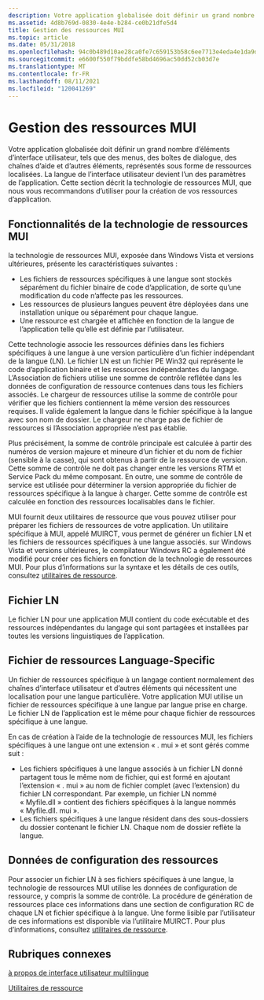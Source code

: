 ```yaml
---
description: Votre application globalisée doit définir un grand nombre d’éléments d’interface utilisateur, tels que des menus, des boîtes de dialogue, des chaînes d’aide et d’autres éléments, représentés sous forme de ressources localisées.
ms.assetid: 4d8b769d-0830-4e4e-b284-ce0b21dfe5d4
title: Gestion des ressources MUI
ms.topic: article
ms.date: 05/31/2018
ms.openlocfilehash: 94c0b489d10ae28ca0fe7c659153b58c6ee7713e4eda4e1da9d96ffe16ae1a2c
ms.sourcegitcommit: e6600f550f79bddfe58bd4696ac50dd52cb03d7e
ms.translationtype: MT
ms.contentlocale: fr-FR
ms.lasthandoff: 08/11/2021
ms.locfileid: "120041269"
---
```

# <a name="mui-resource-management"></a>Gestion des ressources MUI

Votre application globalisée doit définir un grand nombre d’éléments d’interface utilisateur, tels que des menus, des boîtes de dialogue, des chaînes d’aide et d’autres éléments, représentés sous forme de ressources localisées. La langue de l’interface utilisateur devient l’un des paramètres de l’application. Cette section décrit la technologie de ressources MUI, que nous vous recommandons d’utiliser pour la création de vos ressources d’application.

## <a name="features-of-the-mui-resource-technology"></a>Fonctionnalités de la technologie de ressources MUI

la technologie de ressources MUI, exposée dans Windows Vista et versions ultérieures, présente les caractéristiques suivantes :

-   Les fichiers de ressources spécifiques à une langue sont stockés séparément du fichier binaire de code d’application, de sorte qu’une modification du code n’affecte pas les ressources.
-   Les ressources de plusieurs langues peuvent être déployées dans une installation unique ou séparément pour chaque langue.
-   Une ressource est chargée et affichée en fonction de la langue de l’application telle qu’elle est définie par l’utilisateur.

Cette technologie associe les ressources définies dans les fichiers spécifiques à une langue à une version particulière d’un fichier indépendant de la langue (LN). Le fichier LN est un fichier PE Win32 qui représente le code d’application binaire et les ressources indépendantes du langage. L’Association de fichiers utilise une somme de contrôle reflétée dans les données de configuration de ressource contenues dans tous les fichiers associés. Le chargeur de ressources utilise la somme de contrôle pour vérifier que les fichiers contiennent la même version des ressources requises. Il valide également la langue dans le fichier spécifique à la langue avec son nom de dossier. Le chargeur ne charge pas de fichier de ressources si l’Association appropriée n’est pas établie.

Plus précisément, la somme de contrôle principale est calculée à partir des numéros de version majeure et mineure d’un fichier et du nom de fichier (sensible à la casse), qui sont obtenus à partir de la ressource de version. Cette somme de contrôle ne doit pas changer entre les versions RTM et Service Pack du même composant. En outre, une somme de contrôle de service est utilisée pour déterminer la version appropriée du fichier de ressources spécifique à la langue à charger. Cette somme de contrôle est calculée en fonction des ressources localisables dans le fichier.

MUI fournit deux utilitaires de ressource que vous pouvez utiliser pour préparer les fichiers de ressources de votre application. Un utilitaire spécifique à MUI, appelé MUIRCT, vous permet de générer un fichier LN et les fichiers de ressources spécifiques à une langue associés. sur Windows Vista et versions ultérieures, le compilateur Windows RC a également été modifié pour créer ces fichiers en fonction de la technologie de ressources MUI. Pour plus d’informations sur la syntaxe et les détails de ces outils, consultez [utilitaires de ressource](resource-utilities.md).

## <a name="ln-file"></a>Fichier LN

Le fichier LN pour une application MUI contient du code exécutable et des ressources indépendantes du langage qui sont partagées et installées par toutes les versions linguistiques de l’application.

## <a name="language-specific-resource-file"></a>Fichier de ressources Language-Specific

Un fichier de ressources spécifique à un langage contient normalement des chaînes d’interface utilisateur et d’autres éléments qui nécessitent une localisation pour une langue particulière. Votre application MUI utilise un fichier de ressources spécifique à une langue par langue prise en charge. Le fichier LN de l’application est le même pour chaque fichier de ressources spécifique à une langue.

En cas de création à l’aide de la technologie de ressources MUI, les fichiers spécifiques à une langue ont une extension « . mui » et sont gérés comme suit :

-   Les fichiers spécifiques à une langue associés à un fichier LN donné partagent tous le même nom de fichier, qui est formé en ajoutant l’extension « . mui » au nom de fichier complet (avec l’extension) du fichier LN correspondant. Par exemple, un fichier LN nommé « Myfile.dll » contient des fichiers spécifiques à la langue nommés « Myfile.dll. mui ».
-   Les fichiers spécifiques à une langue résident dans des sous-dossiers du dossier contenant le fichier LN. Chaque nom de dossier reflète la langue.

## <a name="resource-configuration-data"></a>Données de configuration des ressources

Pour associer un fichier LN à ses fichiers spécifiques à une langue, la technologie de ressources MUI utilise les données de configuration de ressource, y compris la somme de contrôle. La procédure de génération de ressources place ces informations dans une section de configuration RC de chaque LN et fichier spécifique à la langue. Une forme lisible par l’utilisateur de ces informations est disponible via l’utilitaire MUIRCT. Pour plus d’informations, consultez [utilitaires de ressource](resource-utilities.md).

## <a name="related-topics"></a>Rubriques connexes

<dl> <dt>

[à propos de interface utilisateur multilingue](about-multilingual-user-interface.md)
</dt> <dt>

[Utilitaires de ressource](resource-utilities.md)
</dt> </dl>

 

 



